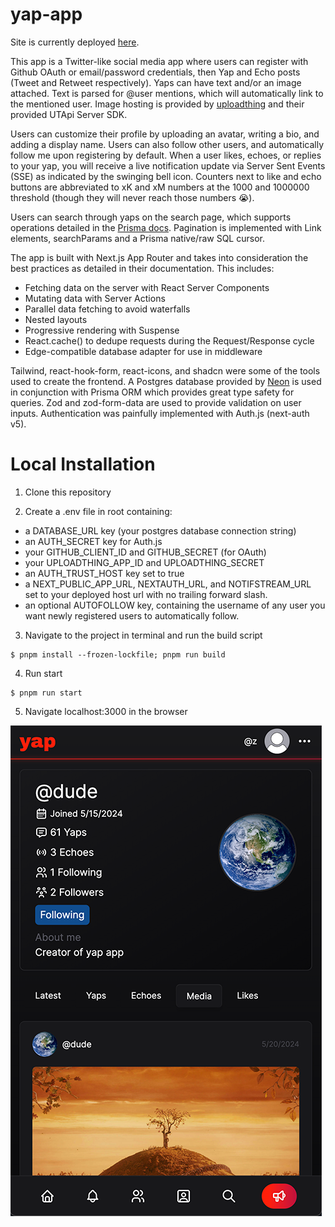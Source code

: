 # yap-app

Site is currently deployed [here](https://yap-app.onrender.com).

This app is a Twitter-like social media app where users can register with Github OAuth or email/password credentials, then Yap and Echo posts (Tweet and Retweet respectively). Yaps can have text and/or an image attached. Text is parsed for @user mentions, which will automatically link to the mentioned user. Image hosting is provided by [uploadthing](https://uploadthing.com/) and their provided UTApi Server SDK.

Users can customize their profile by uploading an avatar, writing a bio, and adding a display name. Users can also follow other users, and automatically follow me upon registering by default. When a user likes, echoes, or replies to your yap, you will receive a live notification update via Server Sent Events (SSE) as indicated by the swinging bell icon. Counters next to like and echo buttons are abbreviated to xK and xM numbers at the 1000 and 1000000 threshold (though they will never reach those numbers 😭).

Users can search through yaps on the search page, which supports operations detailed in the [Prisma docs](https://www.prisma.io/docs/orm/prisma-client/queries/full-text-search). Pagination is implemented with Link elements, searchParams and a Prisma native/raw SQL cursor.

The app is built with Next.js App Router and takes into consideration the best practices as detailed in their documentation. This includes:

- Fetching data on the server with React Server Components
- Mutating data with Server Actions
- Parallel data fetching to avoid waterfalls
- Nested layouts
- Progressive rendering with Suspense
- React.cache() to dedupe requests during the Request/Response cycle
- Edge-compatible database adapter for use in middleware

Tailwind, react-hook-form, react-icons, and shadcn were some of the tools used to create the frontend. A Postgres database provided by [Neon](https://neon.tech) is used in conjunction with Prisma ORM which provides great type safety for queries. Zod and zod-form-data are used to provide validation on user inputs. Authentication was painfully implemented with Auth.js (next-auth v5).

# Local Installation

1. Clone this repository

2. Create a .env file in root containing:

- a DATABASE_URL key (your postgres database connection string)
- an AUTH_SECRET key for Auth.js
- your GITHUB_CLIENT_ID and GITHUB_SECRET (for OAuth)
- your UPLOADTHING_APP_ID and UPLOADTHING_SECRET
- an AUTH_TRUST_HOST key set to true
- a NEXT_PUBLIC_APP_URL, NEXTAUTH_URL, and NOTIFSTREAM_URL set to your deployed host url with no trailing forward slash.
- an optional AUTOFOLLOW key, containing the username of any user you want newly registered users to automatically follow.

3. Navigate to the project in terminal and run the build script

```console
$ pnpm install --frozen-lockfile; pnpm run build
```

4. Run start

```console
$ pnpm run start
```

5. Navigate localhost:3000 in the browser

![yap-app](images/yap-app.png)
